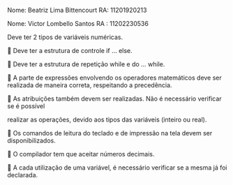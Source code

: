 Nome: Beatriz Lima Bittencourt
RA: 11201920213

Nome: Victor Lombello Santos
RA : 11202230536

Deve ter 2 tipos de variáveis numéricas.

 Deve ter a estrutura de controle if ... else.

 Deve ter a estrutura de repetição while e do ... while.

 A parte de expressões envolvendo os operadores matemáticos deve ser realizada de maneira correta, respeitando a precedência.

 As atribuições também devem ser realizadas. Não é necessário verificar se é possível

realizar as operações, devido aos tipos das variáveis (inteiro ou real).

 Os comandos de leitura do teclado e de impressão na tela devem ser disponibilizados.

 O compilador tem que aceitar números decimais.

 A cada utilização de uma variável, é necessário verificar se a mesma já foi declarada.
